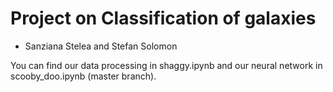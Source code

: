 # Project on Classification of galaxies
- Sanziana Stelea and Stefan Solomon

You can find our data processing in shaggy.ipynb and our neural network in scooby_doo.ipynb (master branch).
